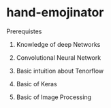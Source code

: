 # hand-emojinator

Prerequistes

1. Knowledge of deep Networks

2. Convolutional Neural Network

3. Basic intuition about Tenorflow

4. Basic of Keras

5. Basic of Image Processing 
